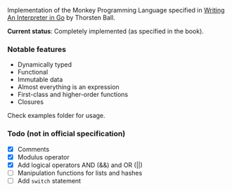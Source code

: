 Implementation of the Monkey Programming Language specified in [Writing An Interpreter in Go](https://interpreterbook.com/) by Thorsten Ball.

**Current status**: Completely implemented (as specified in the book).

### Notable features

* Dynamically typed
* Functional
* Immutable data
* Almost everything is an expression
* First-class and higher-order functions
* Closures

Check examples folder for usage.

### Todo (not in official specification)

- [x] Comments
- [x] Modulus operator
- [x] Add logical operators AND (&&) and OR (||)
- [ ] Manipulation functions for lists and hashes
- [ ] Add `switch` statement
